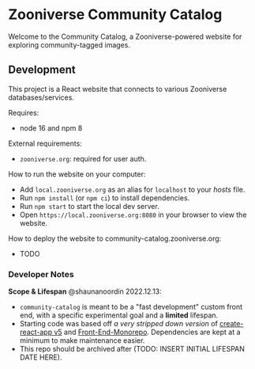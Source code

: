 # Zooniverse Community Catalog

Welcome to the Community Catalog, a Zooniverse-powered website for exploring
community-tagged images.

## Development

This project is a React website that connects to various Zooniverse
databases/services.

Requires:
- node 16 and npm 8

External requirements:
- `zooniverse.org`: required for user auth.

How to run the website on your computer:
- Add `local.zooniverse.org` as an alias for `localhost` to your _hosts_ file.
- Run `npm install` (or `npm ci`) to install dependencies.
- Run `npm start` to start the local dev server.
- Open `https://local.zooniverse.org:8080` in your browser to view the website.

How to deploy the website to community-catalog.zooniverse.org:
- TODO

### Developer Notes

**Scope & Lifespan**
@shaunanoordin 2022.12.13:
- `community-catalog` is meant to be a "fast development" custom front end, with
  a specific experimental goal and a **limited** lifespan.
- Starting code was based off _a very stripped down version_ of
  [create-react-app v5](https://github.com/facebook/create-react-app) and
  [Front-End-Monorepo](https://github.com/zooniverse/front-end-monorepo).
  Dependencies are kept at a minimum to make maintenance easier.
- This repo should be archived after (TODO: INSERT INITIAL LIFESPAN DATE HERE).
